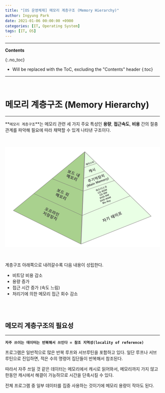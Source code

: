 ```yaml
---
title: "[OS 운영체제] 메모리 계층구조 (Memory Hierarchy)"
author: Ingyung Park
date: 2021-01-06 00:00:00 +0900
categories: [IT, Operating System]
tags: [IT, OS]
---
```


---
**Contents**

{:.no_toc}

* Will be replaced with the ToC, excluding the "Contents" header
{:toc}
---

<br/>

# **메모리 계층구조 (Memory Hierarchy)**

---

**`메모리 계층구조`**는 메모리 관련 세 가지 주요 특성인 **용량**, **접근속도**, **비용** 간의 절충 관계를 파악해 필요에 따라 채택할 수 있게 나타낸 구조이다.

<br/>

![image-20210106000801112](/assets/img/posts/memory.png)

<br/>

계층구조 아래쪽으로 내려갈수록 다음 내용이 성립한다.

- 비트당 비용 감소
- 용량 증가
- 접근 시간 증가 (속도 느림)
- 처리기에 의한 메모리 접근 회수 감소

<br/>

<br/>

## **메모리 계층구조의 필요성**

---

**`자주 쓰이는 데이터는 반복해서 쓰인다 = 참조 지역성(locality of reference)`**

프로그램은 일반적으로 많은 반복 루프와 서브루틴을 포함하고 있다. 일단 루프나 서브루틴으로 진입하면, 적은 수의 명령어 집단들이 반복해서 참조된다.

따라서 자주 쓰일 것 같은 데이터는 메모리에서 캐시로 읽어와서, 메모리까지 가지 않고 한동안 캐시에서 해결이 가능하므로 시간을 단축시킬 수 있다. 

전체 프로그램 중 일부 데이터를 집중 사용하는 것이기에 메모리 용량이 작아도 된다.

<br/>